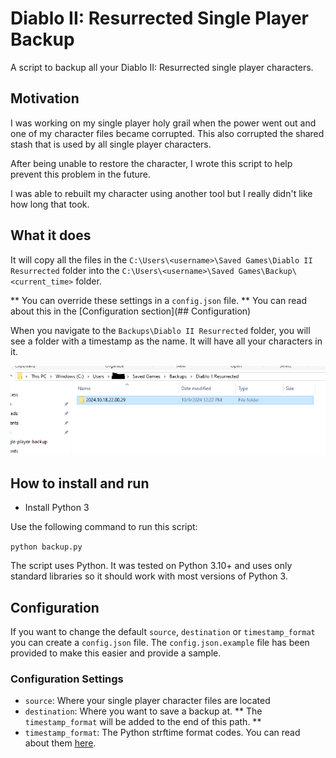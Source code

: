 # Diablo II: Resurrected Single Player Backup

A script to backup all your Diablo II: Resurrected single player characters.

## Motivation

I was working on my single player holy grail when the power went out and one of my character files became corrupted. This also corrupted the shared stash that is used by all single player characters.

After being unable to restore the character, I wrote this script to help prevent this problem in the future.

I was able to rebuilt my character using another tool but I really didn't like how long that took.

## What it does

It will copy all the files in the `C:\Users\<username>\Saved Games\Diablo II Resurrected` folder into the `C:\Users\<username>\Saved Games\Backup\<current_time>` folder.

** You can override these settings in a `config.json` file. ** You can read about this in the [Configuration section](## Configuration)

When you navigate to the `Backups\Diablo II Resurrected` folder, you will see a folder with a timestamp as the name. It will have all your characters in it.

![Backup Sample](images/backup-sample.png)

## How to install and run

- Install Python 3

Use the following command to run this script:

`python backup.py`

The script uses Python. It was tested on Python 3.10+ and uses only standard libraries so it should work with most versions of Python 3.

## Configuration

If you want to change the default `source`, `destination` or `timestamp_format` you can create a `config.json` file. The `config.json.example` file has been provided to make this easier and provide a sample.

### Configuration Settings

- `source`: Where your single player character files are located
- `destination`: Where you want to save a backup at. ** The `timestamp_format` will be added to the end of this path. **
- `timestamp_format`: The Python strftime format codes. You can read about them [here](https://docs.python.org/3/library/datetime.html#strftime-and-strptime-format-codes).